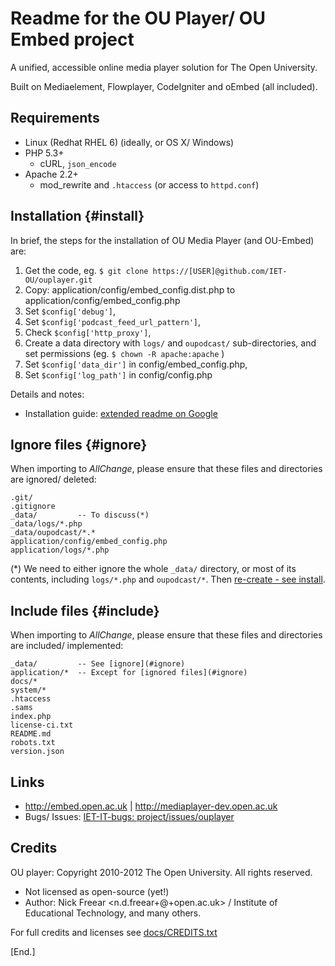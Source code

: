 # Readme for the OU Player/ OU Embed project

A unified, accessible online media player solution for The Open University.

Built on Mediaelement, Flowplayer, CodeIgniter and oEmbed (all included).


## Requirements

 * Linux (Redhat RHEL 6) (ideally, or OS X/ Windows)
 * PHP 5.3+
   * cURL, `json_encode`
 * Apache 2.2+
   * mod_rewrite and `.htaccess` (or access to `httpd.conf`)


## Installation {#install}

In brief, the steps for the installation of OU Media Player (and OU-Embed) are:

 1. Get the code, eg. `$ git clone https://[USER]@github.com/IET-OU/ouplayer.git`
 2. Copy: application/config/embed_config.dist.php to application/config/embed_config.php
 3. Set `$config['debug']`,
 4. Set `$config['podcast_feed_url_pattern']`,
 5. Check `$config['http_proxy']`,
 6. Create a data directory with `logs/` and `oupodcast/` sub-directories, and set permissions (eg. `$ chown -R apache:apache` )
 7. Set `$config['data_dir']` in config/embed_config.php,
 8. Set `$config['log_path']` in config/config.php

Details and notes:

* Installation guide: [extended readme on Google][install]


## Ignore files {#ignore}

When importing to _AllChange_, please ensure that these files and directories are ignored/ deleted:

    .git/
    .gitignore
    _data/         -- To discuss(*)
    _data/logs/*.php
    _data/oupodcast/*.*
    application/config/embed_config.php
    application/logs/*.php

(*) We need to either ignore the whole `_data/` directory, or most of its contents, including `logs/*.php` and `oupodcast/*`. Then [re-create - see install](#install).

## Include files {#include}

When importing to _AllChange_, please ensure that these files and directories are included/ implemented:

    _data/         -- See [ignore](#ignore)
    application/*  -- Except for [ignored files](#ignore)
    docs/*
    system/*
    .htaccess
    .sams
    index.php
    license-ci.txt
    README.md
    robots.txt
    version.json

## Links

* <http://embed.open.ac.uk> | <http://mediaplayer-dev.open.ac.uk>
* Bugs/ Issues:  [IET-IT-bugs: project/issues/ouplayer][bugs]


## Credits

OU player: Copyright 2010-2012 The Open University. All rights reserved.

* Not licensed as open-source (yet!)
* Author: Nick Freear <n.d.freear+@+open.ac.uk> / Institute of Educational Technology, and many others.

For full credits and licenses see [docs/CREDITS.txt][credit]



[install]: https://docs.google.com/document/d/1tg1mrPqniUp6evs0odfs7wughuMLY4r82-kFylVWQXE/edit
[bugs]: http://iet-it-bugs.open.ac.uk/project/issues/ouplayer
[credit_g]: https://github.com/IET-OU/ouplayer/tree/master/docs/CREDITS.txt
[credit]: http://iet-embed-acct.open.ac.uk/docs/CREDITS.txt


[End.]